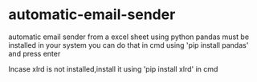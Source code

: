 # automatic-email-sender
automatic email sender from a excel sheet using python
pandas must be installed in your system
you can do that in cmd using 'pip install pandas' and press enter

Incase xlrd is not installed,install it using 'pip install xlrd' in cmd
